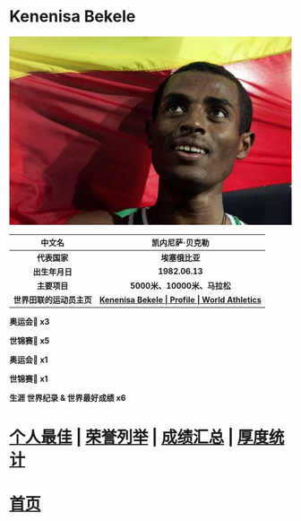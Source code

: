 # Kenenisa Bekele

![](./Picture.jpg)

|          中文名          |                       凯内尼萨·贝克勒                        |
| :----------------------: | :----------------------------------------------------------: |
|       **代表国家**       |                        **埃塞俄比亚**                        |
|      **出生年月日**      |                        **1982.06.13**                        |
|       **主要项目**       |                 **5000米、10000米、马拉松**                  |
| **世界田联的运动员主页** | **[Kenenisa Bekele \| Profile \| World Athletics](https://worldathletics.org/athletes/ethiopia/kenenisa-bekele-14181357)** |

**奥运会🥇 x3**

**世锦赛🥇 x5**

**奥运会🥈 x1**

**世锦赛🥉 x1**

**生涯 世界纪录 & 世界最好成绩 x6**

# [个人最佳](./Personal-Best.md) | [荣誉列举](./Honors.md) | [成绩汇总](./Results.md) | [厚度统计](./Stats.md)

# [首页](../../../../README.md)